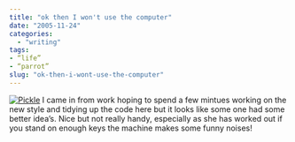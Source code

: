 ```yaml
---
title: "ok then I won't use the computer"
date: "2005-11-24"
categories:
  - "writing"
tags:
- “life”
- “parrot”
slug: "ok-then-i-wont-use-the-computer"
---
```


 [![Pickle][image-1]][1]
I came in from work hoping to spend a few mintues working on the new style and tidying up the code here but it looks like some one had some better idea’s. Nice but not really handy, especially as she has worked out if you stand on enough keys the machine makes some funny noises!

[1]:	https://www.flickr.com/photos/funkylarma/66524233/ "Pickle"

[image-1]:	/images/66524233_cf42e116c4_t.jpg